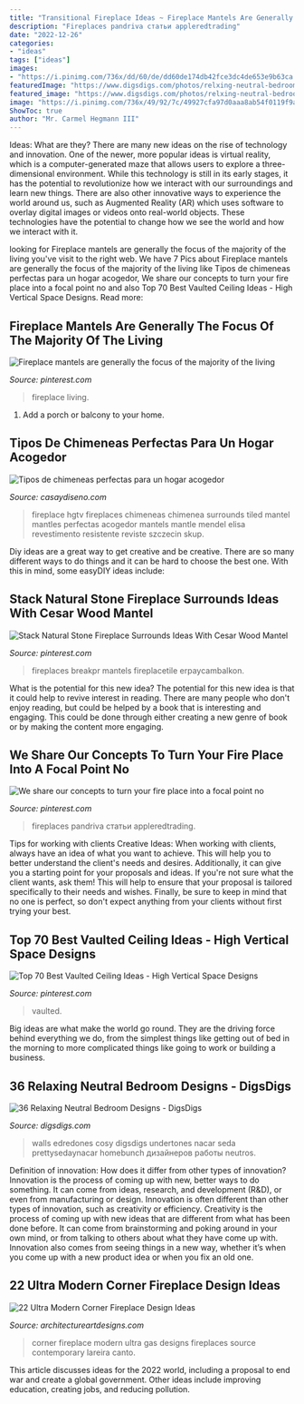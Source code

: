 ```yaml
---
title: "Transitional Fireplace Ideas ~ Fireplace Mantels Are Generally The Focus Of The Majority Of The Living"
description: "Fireplaces pandriva статьи appleredtrading"
date: "2022-12-26"
categories:
- "ideas"
tags: ["ideas"]
images:
- "https://i.pinimg.com/736x/dd/60/de/dd60de174db42fce3dc4de653e9b63ca.jpg"
featuredImage: "https://www.digsdigs.com/photos/relxing-neutral-bedroom-design-ideas-24-554x804.jpg"
featured_image: "https://www.digsdigs.com/photos/relxing-neutral-bedroom-design-ideas-24-554x804.jpg"
image: "https://i.pinimg.com/736x/49/92/7c/49927cfa97d0aaa8ab54f0119f9afa09.jpg"
ShowToc: true
author: "Mr. Carmel Hegmann III"
---
```



Ideas: What are they?
There are many new ideas on the rise of technology and innovation. One of the newer, more popular ideas is virtual reality, which is a computer-generated maze that allows users to explore a three-dimensional environment. While this technology is still in its early stages, it has the potential to revolutionize how we interact with our surroundings and learn new things. There are also other innovative ways to experience the world around us, such as Augmented Reality (AR) which uses software to overlay digital images or videos onto real-world objects. These technologies have the potential to change how we see the world and how we interact with it.

	

		
looking for Fireplace mantels are generally the focus of the majority of the living you've visit to the right web. We have 7 Pics about Fireplace mantels are generally the focus of the majority of the living like Tipos de chimeneas perfectas para un hogar acogedor, We share our concepts to turn your fire place into a focal point no and also Top 70 Best Vaulted Ceiling Ideas - High Vertical Space Designs. Read more:
		
    
## Fireplace Mantels Are Generally The Focus Of The Majority Of The Living

<img loading=lazy src="https://i.pinimg.com/736x/49/92/7c/49927cfa97d0aaa8ab54f0119f9afa09.jpg" onerror="this.onerror=null;this.src='https://tse1.mm.bing.net/th?id=OIP.pjGViWbwoNirGFqnw2FtngHaHk&amp;pid=15.1';" alt="Fireplace mantels are generally the focus of the majority of the living">

_Source: pinterest.com_

>fireplace living. 

	

1. Add a porch or balcony to your home.

    
## Tipos De Chimeneas Perfectas Para Un Hogar Acogedor

<img loading=lazy src="https://casaydiseno.com/wp-content/uploads/2015/07/Jennifer-Charleston-acero-reviste-chimenea-salon-moderno-gas.jpeg" onerror="this.onerror=null;this.src='https://tse1.mm.bing.net/th?id=OIP.xSmjDb8qYmOxJ1Xdqq60mwHaJ3&amp;pid=15.1';" alt="Tipos de chimeneas perfectas para un hogar acogedor">

_Source: casaydiseno.com_

>fireplace hgtv fireplaces chimeneas chimenea surrounds tiled mantel mantles perfectas acogedor mantels mantle mendel elisa revestimento resistente reviste szczecin skup. 

	

Diy ideas are a great way to get creative and be creative. There are so many different ways to do things and it can be hard to choose the best one. With this in mind, some easyDIY ideas include:

    
## Stack Natural Stone Fireplace Surrounds Ideas With Cesar Wood Mantel

<img loading=lazy src="https://i.pinimg.com/originals/2d/f9/22/2df922f352a40fdc4839391f84ce92b3.jpg" onerror="this.onerror=null;this.src='https://tse4.mm.bing.net/th?id=OIP.4gUnU3yI7GJl1Kw__09dHAHaLH&amp;pid=15.1';" alt="Stack Natural Stone Fireplace Surrounds Ideas With Cesar Wood Mantel">

_Source: pinterest.com_

>fireplaces breakpr mantels fireplacetile erpaycambalkon. 

	

What is the potential for this new idea?
The potential for this new idea is that it could help to revive interest in reading. There are many people who don't enjoy reading, but could be helped by a book that is interesting and engaging. This could be done through either creating a new genre of book or by making the content more engaging.

    
## We Share Our Concepts To Turn Your Fire Place Into A Focal Point No

<img loading=lazy src="https://i.pinimg.com/736x/cc/8f/ff/cc8fff6b8178701cb7916bcf4056b2a7.jpg" onerror="this.onerror=null;this.src='https://tse1.mm.bing.net/th?id=OIP.kyZeQZ4vIA8Q9bmdfq4GDQHaHa&amp;pid=15.1';" alt="We share our concepts to turn your fire place into a focal point no">

_Source: pinterest.com_

>fireplaces pandriva статьи appleredtrading. 

	

Tips for working with clients
Creative Ideas: When working with clients, always have an idea of what you want to achieve. This will help you to better understand the client's needs and desires. Additionally, it can give you a starting point for your proposals and ideas. If you're not sure what the client wants, ask them! This will help to ensure that your proposal is tailored specifically to their needs and wishes. Finally, be sure to keep in mind that no one is perfect, so don't expect anything from your clients without first trying your best.

    
## Top 70 Best Vaulted Ceiling Ideas - High Vertical Space Designs

<img loading=lazy src="https://i.pinimg.com/736x/dd/60/de/dd60de174db42fce3dc4de653e9b63ca.jpg" onerror="this.onerror=null;this.src='https://tse4.mm.bing.net/th?id=OIP.xpiXHoKaVyqcXYiHV5Dh3QAAAA&amp;pid=15.1';" alt="Top 70 Best Vaulted Ceiling Ideas - High Vertical Space Designs">

_Source: pinterest.com_

>vaulted. 

	

Big ideas are what make the world go round. They are the driving force behind everything we do, from the simplest things like getting out of bed in the morning to more complicated things like going to work or building a business.

    
## 36 Relaxing Neutral Bedroom Designs - DigsDigs

<img loading=lazy src="https://www.digsdigs.com/photos/relxing-neutral-bedroom-design-ideas-24-554x804.jpg" onerror="this.onerror=null;this.src='https://tse4.mm.bing.net/th?id=OIP.ZgJByuKOfq4w0C_pOfGv1wHaKv&amp;pid=15.1';" alt="36 Relaxing Neutral Bedroom Designs - DigsDigs">

_Source: digsdigs.com_

>walls edredones cosy digsdigs undertones nacar seda prettysedaynacar homebunch дизайнеров работы neutros. 

	

Definition of innovation: How does it differ from other types of innovation?
Innovation is the process of coming up with new, better ways to do something. It can come from ideas, research, and development (R&D), or even from manufacturing or design. Innovation is often different than other types of innovation, such as creativity or efficiency.
Creativity is the process of coming up with new ideas that are different from what has been done before. It can come from brainstorming and poking around in your own mind, or from talking to others about what they have come up with. Innovation also comes from seeing things in a new way, whether it’s when you come up with a new product idea or when you fix an old one.

    
## 22 Ultra Modern Corner Fireplace Design Ideas

<img loading=lazy src="http://www.architectureartdesigns.com/wp-content/uploads/2013/10/66.jpg" onerror="this.onerror=null;this.src='https://tse1.mm.bing.net/th?id=OIP.2JDKM6st0bLE4wUZ1ecviAHaF6&amp;pid=15.1';" alt="22 Ultra Modern Corner Fireplace Design Ideas">

_Source: architectureartdesigns.com_

>corner fireplace modern ultra gas designs fireplaces source contemporary lareira canto. 

	

This article discusses ideas for the 2022 world, including a proposal to end war and create a global government. Other ideas include improving education, creating jobs, and reducing pollution.

